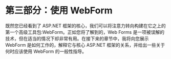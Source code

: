 # 第三部分：使用 WebForm

<!-- ch 13~21 -->

既然您已经看到了 ASP.NET 框架的核心，我们可以将注意力转向构建在它之上的第一个高级工具包:WebForm。正如您将了解到的，Web Forms 是一项被误解的技术，但在适当的情况下却非常有用。在接下来的章节中，我将向您展示 WebForm 是如何工作的，解释它与核心 ASP.NET 框架的关系，并给出一些关于何时应该使用 WebForm 的一般性指导。

